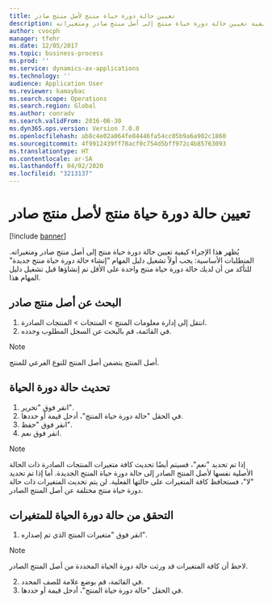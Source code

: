 ```yaml
---
title: تعيين حالة دورة حياة منتج لأصل منتج صادر
description: يُظهر هذا الإجراء كيفية تعيين حالة دورة حياة منتج إلى أصل منتج صادر ومتغيراته.
author: cvocph
manager: tfehr
ms.date: 12/05/2017
ms.topic: business-process
ms.prod: ''
ms.service: dynamics-ax-applications
ms.technology: ''
audience: Application User
ms.reviewer: kamaybac
ms.search.scope: Operations
ms.search.region: Global
ms.author: conradv
ms.search.validFrom: 2016-06-30
ms.dyn365.ops.version: Version 7.0.0
ms.openlocfilehash: ab8c4e02a064fe84446fa54cc05b9a6a902c1860
ms.sourcegitcommit: 4f9912439ff78acf0c754d5bff972c4b85763093
ms.translationtype: HT
ms.contentlocale: ar-SA
ms.lasthandoff: 04/02/2020
ms.locfileid: "3213137"
---
```

# <a name="assign-a-product-lifecycle-state-to-a-released-product-master"></a>تعيين حالة دورة حياة منتج لأصل منتج صادر

[!include [banner](../../includes/banner.md)]

يُظهر هذا الإجراء كيفية تعيين حالة دورة حياة منتج إلى أصل منتج صادر ومتغيراته. المتطلبات الأساسية: يجب أولاً تشغيل دليل المهام "إنشاء حالة دورة حياة منتج جديدة" للتأكد من أن لديك حالة دورة حياة منتج واحدة على الأقل تم إنشاؤها قبل تشغيل دليل المهام هذا.


## <a name="find-a-released-product-master"></a>البحث عن أصل منتج صادر
1. انتقل إلى إدارة معلومات المنتج > المنتجات > المنتجات الصادرة.
2. في القائمة، قم بالبحث عن السجل المطلوب وحدده.

> [!NOTE]
> أصل المنتج يتضمن أصل المنتج للنوع الفرعي للمنتج.  

## <a name="update-the-lifecycle-state"></a>تحديث حالة دورة الحياة
1. انقر فوق "تحرير".
2. في الحقل "حالة دورة حياة المنتج"، أدخل قيمة أو حددها.
3. انقر فوق "حفظ".
4. انقر فوق نعم.

> [!NOTE]
> إذا تم تحديد "نعم"، فسيتم أيضًا تحديث كافة متغيرات المنتجات الصادرة ذات الحالة الأصلية نفسها لأصل المنتج الصادر إلى حالة دورة حياة المنتج الجديدة. أما إذا تم تحديد "لا"، فستحافظ كافة المتغيرات على حالتها الفعلية. لن يتم تحديث المتغيرات ذات حالة دورة حياة منتج مختلفة عن أصل المنتج الصادر.  

## <a name="verify-the-lifecycle-state-of-the-variants"></a>التحقق من حالة دورة الحياة للمتغيرات
1. انقر فوق "متغيرات المنتج الذي تم إصداره".

> [!NOTE]
> لاحظ أن كافة المتغيرات قد ورثت حالة دورة الحياة المحددة من أصل المنتج الصادر.  

2. في القائمة، قم بوضع علامة للصف المحدد.
3. في الحقل "حالة دورة حياة المنتج"، أدخل قيمة أو حددها.

